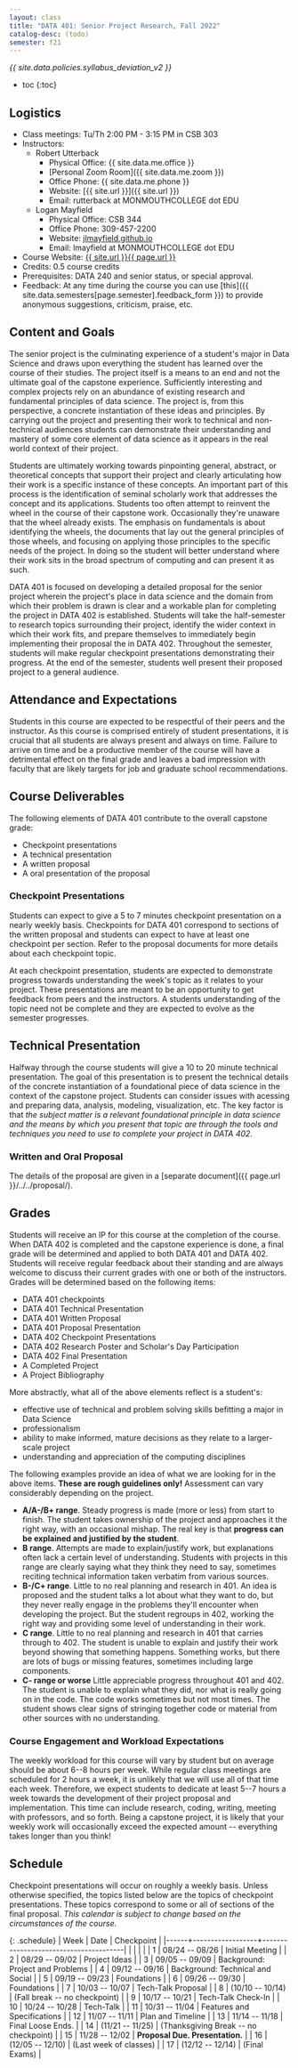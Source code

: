```yaml
---
layout: class
title: "DATA 401: Senior Project Research, Fall 2022"
catalog-desc: (todo)
semester: f21
---
```


*{{ site.data.policies.syllabus_deviation_v2 }}*

* toc
{:toc}

## Logistics

* Class meetings: Tu/Th 2:00 PM - 3:15 PM in CSB 303
* Instructors: 
  * Robert Utterback
	* Physical Office: {{ site.data.me.office }}
	* [Personal Zoom Room]({{ site.data.me.zoom }})
	* Office Phone: {{ site.data.me.phone }}
	* Website: [{{ site.url }}]({{ site.url }})
	* Email: rutterback at MONMOUTHCOLLEGE dot EDU
  * Logan Mayfield
    * Physical Office: CSB 344
	* Office Phone: 309-457-2200
	* Website: [jlmayfield.github.io](http://jlmayfield.github.io)
	* Email: lmayfield at MONMOUTHCOLLEGE dot EDU
* Course Website: <a href="{{ site.url }}{{ page.url }}">{{ site.url }}{{ page.url }}</a>
* Credits: 0.5 course credits
* Prerequisites: DATA 240 and senior status, or special approval.
* Feedback: At any time during the course you can use
  [this]({{ site.data.semesters[page.semester].feedback_form }}) to provide
  anonymous suggestions, criticism, praise, etc.

## Content and Goals

The senior project is the culminating experience of a student's major
in Data Science and draws upon everything the student has learned over
the course of their studies. The project itself is a means to an end
and not the ultimate goal of the capstone experience. Sufficiently
interesting and complex projects rely on an abundance of existing
research and fundamental principles of data science. The project is,
from this perspective, a concrete instantiation of these ideas and
principles. By carrying out the project and presenting their work to
technical and non-technical audiences students can demonstrate their
understanding and mastery of some core element of data science as it
appears in the real world context of their project.

Students are ultimately working towards pinpointing general, abstract,
or theoretical concepts that support their project and clearly
articulating how their work is a specific instance of these
concepts. An important part of this process is the identification of
seminal scholarly work that addresses the concept and its
applications. Students too often attempt to reinvent the wheel in the
course of their capstone work. Occasionally they're unaware that the
wheel already exists. The emphasis on fundamentals is about
identifying the wheels, the documents that lay out the general
principles of those wheels, and focusing on applying those principles
to the specific needs of the project. In doing so the student will
better understand where their work sits in the broad spectrum of
computing and can present it as such.

DATA 401 is focused on developing a detailed proposal for the senior
project wherein the project's place in data science and the domain
from which their problem is drawn is clear and a workable plan for
completing the project in DATA 402 is established. Students will take
the half-semester to research topics surrounding their project,
identify the wider context in which their work fits, and prepare
themselves to immediately begin implementing their proposal the in
DATA 402. Throughout the semester, students will make regular
checkpoint presentations demonstrating their progress. At the end of
the semester, students well present their proposed project to a
general audience.

## Attendance and Expectations

Students in this course are expected to be respectful of their peers
and the instructor. As this course is comprised entirely of student
presentations, it is crucial that all students are always present and
always on time. Failure to arrive on time and be a productive member
of the course will have a detrimental effect on the final grade and
leaves a bad impression with faculty that are likely targets for job
and graduate school recommendations.

## Course Deliverables

The following elements of DATA 401 contribute to the overall capstone grade:

* Checkpoint presentations
* A technical presentation
* A written proposal
* A oral presentation of the proposal

### Checkpoint Presentations

Students can expect to give a 5 to 7 minutes checkpoint presentation
on a nearly weekly basis. Checkpoints for DATA 401 correspond to
sections of the written proposal and students can expect to have at
least one checkpoint per section. Refer to the proposal documents for
more details about each checkpoint topic.

At each checkpoint presentation, students are expected to demonstrate
progress towards understanding the week's topic as it relates to your
project. These presentations are meant to be an opportunity to get
feedback from peers and the instructors. A students understanding of
the topic need not be complete and they are expected to evolve as the
semester progresses.

## Technical Presentation

Halfway through the course students will give a 10 to 20 minute
technical presentation. The goal of this presentation is to present
the technical details of the concrete instantiation of a foundational
piece of data science in the context of the capstone project. Students
can consider issues with acessing and preparing data, analysis,
modeling, visualization, etc. The key factor is that *the subject
matter is a relevant foundational principle in data science and the
means by which you present that topic are through the tools and
techniques you need to use to complete your project in DATA 402*.

### Written and Oral Proposal

The details of the proposal are given in a [separate
document]({{ page.url }}/../../proposal/).

## Grades

Students will receive an IP for this course at the completion of the
course. When DATA 402 is completed and the capstone experience is
done, a final grade will be determined and applied to both DATA 401 and
DATA 402. Students will receive regular feedback about their standing
and are always welcome to discuss their current grades with one or
both of the instructors. Grades will be determined based on the
following items:

* DATA 401 checkpoints
* DATA 401 Technical Presentation
* DATA 401 Written Proposal
* DATA 401 Proposal Presentation
* DATA 402 Checkpoint Presentations
* DATA 402 Research Poster and Scholar's Day Participation
* DATA 402 Final Presentation
* A Completed Project
* A Project Bibliography


More abstractly, what all of the above elements reflect is a student's:

* effective use of technical and problem solving skills befitting a
  major in Data Science
* professionalism
* ability to make informed, mature decisions as they relate to a
  larger-scale project
* understanding and appreciation of the computing disciplines


The following examples provide an idea of what we are looking for in
the above items. **These are rough guidelines only!** Assessment
can vary considerably depending on the project.

* **A/A-/B+ range**. Steady progress is made (more or less) from start
  to finish. The student takes ownership of the project and approaches
  it the right way, with an occasional mishap. The real key is that
  **progress can be explained and justified by the student**.
* **B range**. Attempts are made to explain/justify work, but
  explanations often lack a certain level of understanding. Students
  with projects in this range are clearly saying what they think they
  need to say, sometimes reciting technical information taken verbatim
  from various sources.
* **B-/C+ range**. Little to no real planning and research in 401. An
  idea is proposed and the student talks a lot about what they want to
  do, but they never really engage in the problems they'll encounter
  when developing the project. But the student regroups in 402,
  working the right way and providing some level of understanding in
  their work.
* **C range**. Little to no real planning and research in 401 that
  carries through to 402. The student is unable to explain and justify
  their work beyond showing that something happens. Something works,
  but there are lots of bugs or missing features, sometimes including
  large components.
* **C- range or worse** Little appreciable progress throughout 401
  and 402. The student is unable to explain what they did, nor what is
  really going on in the code. The code works sometimes but not most
  times. The student shows clear signs of stringing together code or
  material from other sources with no understanding.

### Course Engagement and Workload Expectations

The weekly workload for this course will vary by student but on
average should be about 6--8 hours per week. While regular class
meetings are scheduled for 2 hours a week, it is unlikely that we will
use all of that time each week. Therefore, we expect students to
dedicate at least 5--7 hours a week towards the development of their
project proposal and implementation. This time can include research,
coding, writing, meeting with professors, and so forth. Being a
capstone project, it is likely that your weekly work will occasionally
exceed the expected amount -- everything takes longer than you think!

## Schedule

Checkpoint presentations will occur on roughly a weekly basis. Unless
otherwise specified, the topics listed below are the topics of
checkpoint presentations. These topics correspond to some or all of
sections of the final proposal. *This calendar is subject to change
based on the circumstances of the course.*

{: .schedule}
| Week | Date             | Checkpoint                            |
|------+------------------+---------------------------------------|
| <l4> | <l18>            | <l35>                                 |
| 1    | 08/24 -- 08/26   | Initial Meeting                       |
| 2    | 08/29 -- 09/02   | Project Ideas                         |
| 3    | 09/05 -- 09/09   | Background: Project and Problems      |
| 4    | 09/12 -- 09/16   | Background: Technical and Social      |
| 5    | 09/19 -- 09/23   | Foundations                           |
| 6    | 09/26 -- 09/30   | Foundations                           |
| 7    | 10/03 -- 10/07   | Tech-Talk Proposal                    |
| 8    | (10/10 -- 10/14) | (Fall break -- no checkpoint)         |
| 9    | 10/17 -- 10/21   | Tech-Talk Check-In                    |
| 10   | 10/24 -- 10/28   | Tech-Talk                             |
| 11   | 10/31 -- 11/04   | Features and Specifications           |
| 12   | 11/07 -- 11/11   | Plan and Timeline                     |
| 13   | 11/14 -- 11/18   | Final Loose Ends.                     |
| 14   | (11/21 -- 11/25) | (Thanksgiving Break -- no checkpoint) |
| 15   | 11/28 -- 12/02   | **Proposal Due. Presentation.**       |
| 16   | (12/05 -- 12/10) | (Last week of classes)                |
| 17   | (12/12 -- 12/14) | (Final Exams)                         |

<!-- Local Variables: -->
<!-- eval: (orgtbl-mode) -->
<!-- End: -->
